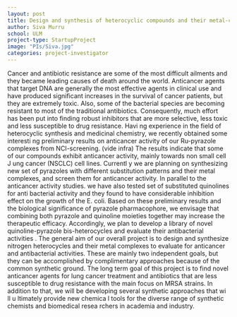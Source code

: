 ```yaml
---
layout: post
title: Design and synthesis of heterocyclic compounds and their metal-complexes for evaluation of anti-cancer and anti-microbial activity
author: Siva Murru
school: ULM
project-type: StartupProject
image: "PIs/Siva.jpg"
categories: project-investigator
---
```



<p>Cancer and antibiotic resistance are some of the most difficult ailments and they became leading causes of death around the world. Anticancer agents that target DNA are generally the most effective agents in clinical use and have produced significant increases in the survival of cancer patients, but they are extremely toxic. Also, some of the bacterial species are becoming resistant to most of the traditional antibiotics. Consequently, much effort has been put into finding robust inhibitors that are more selective, less toxic and less susceptible to drug resistance. Havi ng experience in the field of heterocyclic synthesis and medicinal chemistry, we recently obtained some interesti ng preliminary results on anticancer activity of our Ru-pyrazole complexes from NCI-screening. (vide infra) The results indicate that some of our compounds exhibit anticancer activity, mainly towards non small cell J ung cancer (NSCLC) cell lines. Currentl y we are planning on synthesizing new set of pyrazoles with different substitution patterns and their metal complexes, and screen them for anticancer activity. In parallel to the anticancer activity studies. we have also tested set of substituted quinolines for anti bacterial activity and they found to have considerable inhibition effect on the growth of the E. coli. Based on these preliminary results and the biological significance of pyrazole pharmacophore, we envisage that combining both pyrazole and quinoline moieties together may increase the therapeutic efficacy. Accordingly, we plan to develop a library of novel quinoline-pyrazole bis-heterocycles and evaluate their antibacterial activities . The general aim of our overall project is to design and synthesize nitrogen heterocycles and their metal complexes to evaluate for anticancer and antibacterial activities. These are mainly two independent goals, but they can be accomplished by complimentary approaches because of the common synthetic ground. The long term goal of this project is to find novel anticancer agents for lung cancer treatment and antibiotics that are less susceptible to drug resistance with the main focus on MRSA strains. In addition to that, we will be developing several synthetic approaches that wi ll u ltimately provide new chemica l tools for the diverse range of synthetic chemists and biomedical resea rchers in academia and industry.
  </p>
